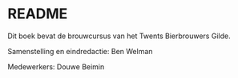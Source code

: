 # README

Dit boek bevat de brouwcursus van het Twents Bierbrouwers Gilde.

Samenstelling en eindredactie: Ben Welman

Medewerkers: Douwe Beimin
